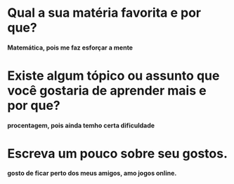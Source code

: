 # Qual a sua matéria favorita e por que?
#### Matemática, pois me faz esforçar a mente
# Existe algum tópico ou assunto que você gostaria de aprender mais e por que?
#### procentagem, pois ainda temho certa dificuldade
# Escreva um pouco sobre seu gostos.
#### gosto de ficar perto dos meus amigos, amo jogos online.

